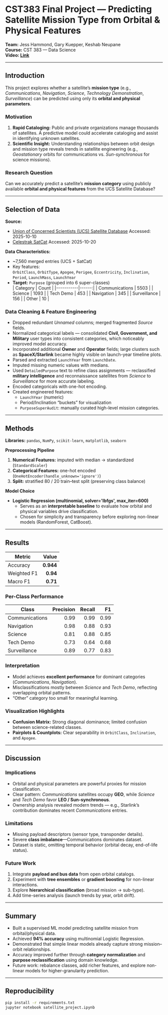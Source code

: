 # CST383 Final Project — Predicting Satellite Mission Type from Orbital & Physical Features

**Team:** Jess Hammond, Gary Kuepper, Keshab Neupane  
**Course:** CST 383 — Data Science  
**Video: [Link](https://youtu.be/KzVvEeuzbCY)** 

---

## Introduction 

This project explores whether a satellite’s **mission type** (e.g., *Communications*, *Navigation*, *Science*, *Technology Demonstration*, *Surveillance*) can be predicted using only its **orbital and physical parameters**.

### Motivation
1. **Rapid Cataloging:** Public and private organizations manage thousands of satellites. A predictive model could accelerate cataloging and assist in identifying unknown satellites.
2. **Scientific Insight:** Understanding relationships between orbit design and mission type reveals trends in satellite engineering (e.g., *Geostationary* orbits for communications vs. *Sun-synchronous* for science missions).

### Research Question
Can we accurately predict a satellite’s **mission category** using publicly available **orbital and physical features** from the UCS Satellite Database?

---

## Selection of Data 

**Source:**  
- [Union of Concerned Scientists (UCS) Satellite Database](https://www.ucsusa.org/resources/satellite-database) Accessed: 2025-10-10  
- [Celestrak SatCat](https://celestrak.org/pub/satcat.csv)   Accessed: 2025-10-20

**Data Characteristics:**
- ~7,560 merged entries (UCS + SatCat)
- Key features:  
  `OrbitClass`, `OrbitType`, `Apogee`, `Perigee`, `Eccentricity`, `Inclination`, `Period`, `LaunchMass`, `LaunchYear`
- **Target:** `Purpose` (grouped into 6 super-classes)  
  | Category | Count |
  |-----------|------:|
  | Communications | 5503 |
  | Science | 1093 |
  | Tech Demo | 453 |
  | Navigation | 345 |
  | Surveillance | 156 |
  | Other | 10 |

### Data Cleaning & Feature Engineering
- Dropped redundant *Unnamed* columns; merged fragmented *Source* fields.  
- Normalized categorical labels — consolidated **Civil, Government, and Military** user types into consistent categories, which noticeably improved model accuracy.  
- Incorporated additional **Owner** and **Operator** fields; large clusters such as **SpaceX/Starlink** became highly visible on launch-year timeline plots.  
- Parsed and extracted `LaunchYear` from `LaunchDate`.  
- Imputed missing numeric values with medians.  
- Used `DetailedPurpose` text to refine class assignments — reclassified **military intelligence** and reconnaissance satellites from *Science* to *Surveillance* for more accurate labeling.  
- Encoded categoricals with one-hot encoding.  
- Created engineered features:
  - `LaunchYear` (numeric)
  - Period/Inclination “buckets” for visualization
  - `PurposeSuperAudit`: manually curated high-level mission categories.
---

## Methods 

**Libraries:** `pandas`, `NumPy`, `scikit-learn`, `matplotlib`, `seaborn`

**Preprocessing Pipeline**
1. **Numerical Features:** imputed with median → standardized (`StandardScaler`)  
2. **Categorical Features:** one-hot encoded (`OneHotEncoder(handle_unknown='ignore')`)  
3. **Split:** stratified 80 / 20 train–test split (preserving class balance)

**Model Choice**
- **Logistic Regression (multinomial, solver='lbfgs', max_iter=600)**  
  - Serves as an **interpretable baseline** to evaluate how orbital and physical variables drive classification.
  - Chosen for simplicity and transparency before exploring non-linear models (RandomForest, CatBoost).

---

## Results 

| Metric | Value |
|--------|-------:|
| Accuracy | **0.944** |
| Weighted F1 | **0.94** |
| Macro F1 | **0.71** |

### Per-Class Performance
| Class | Precision | Recall | F1 |
|-------|-----------:|-------:|--:|
| Communications | 0.99 | 0.99 | 0.99 |
| Navigation | 0.98 | 0.88 | 0.93 |
| Science | 0.81 | 0.88 | 0.85 |
| Tech Demo | 0.73 | 0.64 | 0.68 |
| Surveillance | 0.89 | 0.77 | 0.83 |

### Interpretation
- Model achieves **excellent performance** for dominant categories (*Communications*, *Navigation*).  
- Misclassifications mostly between *Science* and *Tech Demo*, reflecting overlapping orbital patterns.  
- “Other” category too small for meaningful learning.

### Visualization Highlights
- **Confusion Matrix:** Strong diagonal dominance; limited confusion between science-related classes.  
- **Pairplots & Countplots:** Clear separability in `OrbitClass`, `Inclination`, and `Apogee`.

---

## Discussion 

### Implications
- Orbital and physical parameters are powerful proxies for mission classification.  
- Clear pattern: *Communications* satellites occupy **GEO**, while *Science* and *Tech Demo* favor **LEO / Sun-synchronous**.  
- Ownership analysis revealed modern trends — e.g., Starlink’s contribution dominates recent *Communications* entries.

### Limitations
- Missing payload descriptors (sensor type, transponder details).  
- Severe **class imbalance**—Communications dominates dataset.  
- Dataset is static, omitting temporal behavior (orbital decay, end-of-life status).

### Future Work
1. Integrate **payload and bus data** from open orbital catalogs.   
2. Experiment with **tree ensembles** or **gradient boosting** for non-linear interactions.
3. Explore **hierarchical classification** (broad mission → sub-type).
4. Add time-series analysis (launch trends by year, orbit drift).

---

## Summary 

- Built a supervised ML model predicting satellite mission from orbital/physical data.  
- Achieved **94% accuracy** using multinomial Logistic Regression.  
- Demonstrated that simple linear models already capture strong mission–orbit relationships.
- Accuracy improved further through **category normalization** and **purpose reclassification** using domain knowledge.  
- Future work: rebalance classes, add richer features, and explore non-linear models for higher-granularity prediction.

---

##  Reproducibility

```bash
pip install -r requirements.txt
jupyter notebook satellite_project.ipynb


